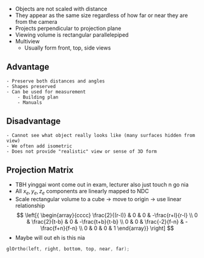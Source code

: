 -  Objects are not scaled with distance
- They appear as the same size regardless of how far or near they are from the camera
- Projects perpendicular to projection plane
- Viewing volume is rectangular parallelepiped
- Multiview
	- Usually form front, top, side views

## Advantage
	- Preserve both distances and angles
	- Shapes preserved
	- Can be used for measurement
		- Building plan
		- Manuals

## Disadvantage
	- Cannot see what object really looks like (many surfaces hidden from view)
	- We often add isometric
	- Does not provide "realistic" view or sense of 3D form

## Projection Matrix
- TBH yinggai wont come out in exam, lecturer also just touch n go nia
- All $x_e, y_e, z_e$ components are linearly mapped to NDC
- Scale rectangular volume to a cube -> move to origin -> use linear relationship
$$
\left[{ \begin{array}{cccc} 
	\frac{2}{(r-l)} & 0 & 0 & -\frac{r+l}{r-l} \\
	0 & \frac{2}{t-b} & 0 & -\frac{t+b}{t-b} \\
	0 & 0 & \frac{-2}{f-n} & -\frac{f+n}{f-n} \\
	0 & 0 & 0 & 1
\end{array}} \right]
$$
- Maybe will out eh is this nia
```cpp
glOrtho(left, right, bottom, top, near, far);
```
